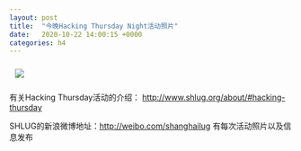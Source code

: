 ```yaml
---
layout: post
title:  "今晚Hacking Thursday Night活动照片"
date:   2020-10-22 14:00:15 +0000
categories: h4
---
```


[<img src='/res2020q4/ka22.h4/ka22_2007_1400+08.1920p.jpg' style='margin:10px'>](/res2020q4/ka22.h4/ka22_2007_1400+08.JPG)

有关Hacking Thursday活动的介绍：
http://www.shlug.org/about/#hacking-thursday

SHLUG的新浪微博地址：http://weibo.com/shanghailug 有每次活动照片以及信息发布


